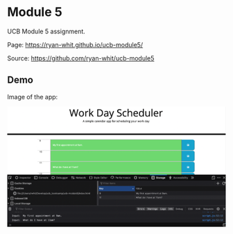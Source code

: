 # Module 5

UCB Module 5 assignment.

Page: https://ryan-whit.github.io/ucb-module5/

Source: https://github.com/ryan-whit/ucb-module5

## Demo

Image of the app:

![ucb-module5](./public/scheduler-ucb-module5.png "Demo")
